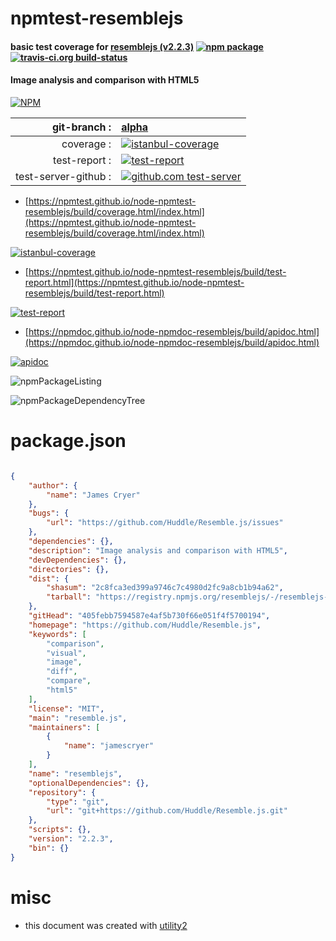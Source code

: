 # npmtest-resemblejs

#### basic test coverage for  [resemblejs (v2.2.3)](https://github.com/Huddle/Resemble.js)  [![npm package](https://img.shields.io/npm/v/npmtest-resemblejs.svg?style=flat-square)](https://www.npmjs.org/package/npmtest-resemblejs) [![travis-ci.org build-status](https://api.travis-ci.org/npmtest/node-npmtest-resemblejs.svg)](https://travis-ci.org/npmtest/node-npmtest-resemblejs)

#### Image analysis and comparison with HTML5

[![NPM](https://nodei.co/npm/resemblejs.png?downloads=true&downloadRank=true&stars=true)](https://www.npmjs.com/package/resemblejs)

| git-branch : | [alpha](https://github.com/npmtest/node-npmtest-resemblejs/tree/alpha)|
|--:|:--|
| coverage : | [![istanbul-coverage](https://npmtest.github.io/node-npmtest-resemblejs/build/coverage.badge.svg)](https://npmtest.github.io/node-npmtest-resemblejs/build/coverage.html/index.html)|
| test-report : | [![test-report](https://npmtest.github.io/node-npmtest-resemblejs/build/test-report.badge.svg)](https://npmtest.github.io/node-npmtest-resemblejs/build/test-report.html)|
| test-server-github : | [![github.com test-server](https://npmtest.github.io/node-npmtest-resemblejs/GitHub-Mark-32px.png)](https://npmtest.github.io/node-npmtest-resemblejs/build/app/index.html) | | build-artifacts : | [![build-artifacts](https://npmtest.github.io/node-npmtest-resemblejs/glyphicons_144_folder_open.png)](https://github.com/npmtest/node-npmtest-resemblejs/tree/gh-pages/build)|

- [https://npmtest.github.io/node-npmtest-resemblejs/build/coverage.html/index.html](https://npmtest.github.io/node-npmtest-resemblejs/build/coverage.html/index.html)

[![istanbul-coverage](https://npmtest.github.io/node-npmtest-resemblejs/build/screenCapture.buildCi.browser.%252Ftmp%252Fbuild%252Fcoverage.lib.html.png)](https://npmtest.github.io/node-npmtest-resemblejs/build/coverage.html/index.html)

- [https://npmtest.github.io/node-npmtest-resemblejs/build/test-report.html](https://npmtest.github.io/node-npmtest-resemblejs/build/test-report.html)

[![test-report](https://npmtest.github.io/node-npmtest-resemblejs/build/screenCapture.buildCi.browser.%252Ftmp%252Fbuild%252Ftest-report.html.png)](https://npmtest.github.io/node-npmtest-resemblejs/build/test-report.html)

- [https://npmdoc.github.io/node-npmdoc-resemblejs/build/apidoc.html](https://npmdoc.github.io/node-npmdoc-resemblejs/build/apidoc.html)

[![apidoc](https://npmdoc.github.io/node-npmdoc-resemblejs/build/screenCapture.buildCi.browser.%252Ftmp%252Fbuild%252Fapidoc.html.png)](https://npmdoc.github.io/node-npmdoc-resemblejs/build/apidoc.html)

![npmPackageListing](https://npmtest.github.io/node-npmtest-resemblejs/build/screenCapture.npmPackageListing.svg)

![npmPackageDependencyTree](https://npmtest.github.io/node-npmtest-resemblejs/build/screenCapture.npmPackageDependencyTree.svg)



# package.json

```json

{
    "author": {
        "name": "James Cryer"
    },
    "bugs": {
        "url": "https://github.com/Huddle/Resemble.js/issues"
    },
    "dependencies": {},
    "description": "Image analysis and comparison with HTML5",
    "devDependencies": {},
    "directories": {},
    "dist": {
        "shasum": "2c8fca3ed399a9746c7c4980d2fc9a8cb1b94a62",
        "tarball": "https://registry.npmjs.org/resemblejs/-/resemblejs-2.2.3.tgz"
    },
    "gitHead": "405febb7594587e4af5b730f66e051f4f5700194",
    "homepage": "https://github.com/Huddle/Resemble.js",
    "keywords": [
        "comparison",
        "visual",
        "image",
        "diff",
        "compare",
        "html5"
    ],
    "license": "MIT",
    "main": "resemble.js",
    "maintainers": [
        {
            "name": "jamescryer"
        }
    ],
    "name": "resemblejs",
    "optionalDependencies": {},
    "repository": {
        "type": "git",
        "url": "git+https://github.com/Huddle/Resemble.js.git"
    },
    "scripts": {},
    "version": "2.2.3",
    "bin": {}
}
```



# misc
- this document was created with [utility2](https://github.com/kaizhu256/node-utility2)
